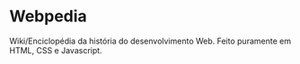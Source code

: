 # Webpedia
Wiki/Enciclopédia da história do desenvolvimento Web. Feito puramente em HTML, CSS e Javascript.
